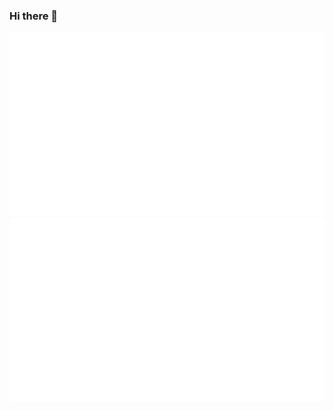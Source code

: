 ### Hi there 👋

![](https://raw.githubusercontent.com/Toricane/github-stats/master/generated/overview.svg#gh-dark-mode-only)
![](https://raw.githubusercontent.com/Toricane/github-stats/master/generated/languages.svg#gh-dark-mode-only)



<!--
**Toricane/Toricane** is a ✨ _special_ ✨ repository because its `README.md` (this file) appears on your GitHub profile.

Here are some ideas to get you started:

- 🔭 I’m currently working on ...
- 🌱 I’m currently learning ...
- 👯 I’m looking to collaborate on ...
- 🤔 I’m looking for help with ...
- 💬 Ask me about ...
- 📫 How to reach me: ...
- 😄 Pronouns: ...
- ⚡ Fun fact: ...
-->
